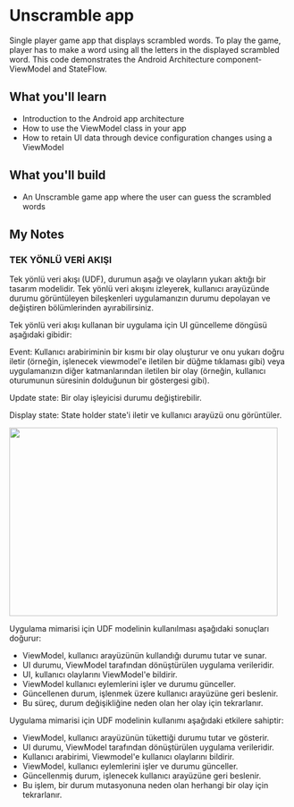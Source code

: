 Unscramble app
=================================

Single player game app that displays scrambled words. To play the game, player has to make a
word using all the letters in the displayed scrambled word.
This code demonstrates the Android Architecture component- ViewModel and StateFlow.


What you'll learn
--------------
* Introduction to the Android app architecture
* How to use the ViewModel class in your app
* How to retain UI data through device configuration changes using a ViewModel

What you'll build
--------------
* An Unscramble game app where the user can guess the scrambled words

My Notes
--------------

### TEK YÖNLÜ VERİ AKIŞI 

Tek yönlü veri akışı (UDF), durumun aşağı ve olayların yukarı aktığı bir tasarım modelidir. Tek yönlü veri akışını izleyerek, kullanıcı arayüzünde durumu görüntüleyen bileşkenleri uygulamanızın durumu depolayan ve değiştiren bölümlerinden ayırabilirsiniz.

Tek yönlü veri akışı kullanan bir uygulama için UI güncelleme döngüsü aşağıdaki gibidir:

Event: Kullanıcı arabiriminin bir kısmı bir olay oluşturur ve onu yukarı doğru iletir (örneğin, işlenecek viewmodel'e iletilen bir düğme tıklaması gibi) veya uygulamanızın diğer katmanlarından iletilen bir olay (örneğin, kullanıcı oturumunun süresinin dolduğunun bir göstergesi gibi).

Update state: Bir olay işleyicisi durumu değiştirebilir.

Display state: State holder state'i iletir ve kullanıcı arayüzü onu görüntüler.

<img src="https://github.com/nasuh-unal/ComposeTutorial/assets/88931522/2bea8156-2cb6-450a-b8c5-4167ed1b0c72" width=480 height=337>

Uygulama mimarisi için UDF modelinin kullanılması aşağıdaki sonuçları doğurur:

* ViewModel, kullanıcı arayüzünün kullandığı durumu tutar ve sunar.
* UI durumu, ViewModel tarafından dönüştürülen uygulama verileridir.
* UI, kullanıcı olaylarını ViewModel'e bildirir.
* ViewModel kullanıcı eylemlerini işler ve durumu günceller.
* Güncellenen durum, işlenmek üzere kullanıcı arayüzüne geri beslenir.
* Bu süreç, durum değişikliğine neden olan her olay için tekrarlanır.

Uygulama mimarisi için UDF modelinin kullanımı aşağıdaki etkilere sahiptir:

* ViewModel, kullanıcı arayüzünün tükettiği durumu tutar ve gösterir.
* UI durumu, ViewModel tarafından dönüştürülen uygulama verileridir.
* Kullanıcı arabirimi, Viewmodel'e kullanıcı olaylarını bildirir.
* ViewModel, kullanıcı eylemlerini işler ve durumu günceller.
* Güncellenmiş durum, işlenecek kullanıcı arayüzüne geri beslenir.
* Bu işlem, bir durum mutasyonuna neden olan herhangi bir olay için tekrarlanır.

